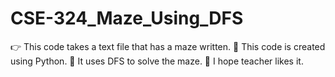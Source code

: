 # CSE-324_Maze_Using_DFS
👉 This code takes a text file that has a maze written.
💪 This code is created using Python.
🤟 It uses DFS to solve the maze.
🤲 I hope teacher likes it.
